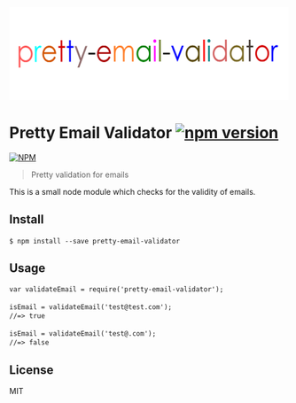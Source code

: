 [![pretty-email-validator](https://raw.githubusercontent.com/amitmerchant1990/pretty-email-validator/master/res/email-validator.png)](#)
# Pretty Email Validator [![npm version](https://badge.fury.io/js/pretty-email-validator.svg)](https://badge.fury.io/js/pretty-email-validator)
[![NPM](https://nodei.co/npm/pretty-email-validator.png?downloads=true&downloadRank=true&stars=true)](https://nodei.co/npm/pretty-email-validator/)
> Pretty validation for emails

This is a small node module which checks for the validity of emails.

## Install

```
$ npm install --save pretty-email-validator
```

## Usage

```
var validateEmail = require('pretty-email-validator');

isEmail = validateEmail('test@test.com');
//=> true

isEmail = validateEmail('test@.com');
//=> false
```

## License

MIT
